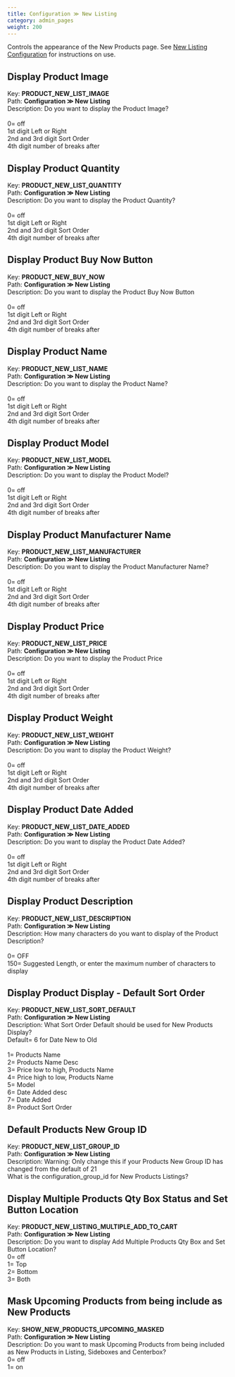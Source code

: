 ```yaml
---
title: Configuration ≫ New Listing
category: admin_pages
weight: 200 
---
```


Controls the appearance of the New Products page.  See <a href="/user/template/new_featured_all_listing_page_configuration/">New Listing Configuration</a> for instructions on use.

<h2 id="display_product_image">Display Product Image</h2>

<div class='indent'>Key: <b>PRODUCT_NEW_LIST_IMAGE</b><br />
Path: <b>Configuration ≫ New Listing</b><br />
Description: Do you want to display the Product Image?<br /><br />0= off<br />1st digit Left or Right<br />2nd and 3rd digit Sort Order<br />4th digit number of breaks after<br /></div>


<h2 id="display_product_quantity">Display Product Quantity</h2>

<div class='indent'>Key: <b>PRODUCT_NEW_LIST_QUANTITY</b><br />
Path: <b>Configuration ≫ New Listing</b><br />
Description: Do you want to display the Product Quantity?<br /><br />0= off<br />1st digit Left or Right<br />2nd and 3rd digit Sort Order<br />4th digit number of breaks after<br /></div>


<h2 id="display_product_buy_now_button">Display Product Buy Now Button</h2>

<div class='indent'>Key: <b>PRODUCT_NEW_BUY_NOW</b><br />
Path: <b>Configuration ≫ New Listing</b><br />
Description: Do you want to display the Product Buy Now Button<br /><br />0= off<br />1st digit Left or Right<br />2nd and 3rd digit Sort Order<br />4th digit number of breaks after<br /></div>


<h2 id="display_product_name">Display Product Name</h2>

<div class='indent'>Key: <b>PRODUCT_NEW_LIST_NAME</b><br />
Path: <b>Configuration ≫ New Listing</b><br />
Description: Do you want to display the Product Name?<br /><br />0= off<br />1st digit Left or Right<br />2nd and 3rd digit Sort Order<br />4th digit number of breaks after<br /></div>


<h2 id="display_product_model">Display Product Model</h2>

<div class='indent'>Key: <b>PRODUCT_NEW_LIST_MODEL</b><br />
Path: <b>Configuration ≫ New Listing</b><br />
Description: Do you want to display the Product Model?<br /><br />0= off<br />1st digit Left or Right<br />2nd and 3rd digit Sort Order<br />4th digit number of breaks after<br /></div>


<h2 id="display_product_manufacturer_name">Display Product Manufacturer Name</h2>

<div class='indent'>Key: <b>PRODUCT_NEW_LIST_MANUFACTURER</b><br />
Path: <b>Configuration ≫ New Listing</b><br />
Description: Do you want to display the Product Manufacturer Name?<br /><br />0= off<br />1st digit Left or Right<br />2nd and 3rd digit Sort Order<br />4th digit number of breaks after<br /></div>


<h2 id="display_product_price">Display Product Price</h2>

<div class='indent'>Key: <b>PRODUCT_NEW_LIST_PRICE</b><br />
Path: <b>Configuration ≫ New Listing</b><br />
Description: Do you want to display the Product Price<br /><br />0= off<br />1st digit Left or Right<br />2nd and 3rd digit Sort Order<br />4th digit number of breaks after<br /></div>


<h2 id="display_product_weight">Display Product Weight</h2>

<div class='indent'>Key: <b>PRODUCT_NEW_LIST_WEIGHT</b><br />
Path: <b>Configuration ≫ New Listing</b><br />
Description: Do you want to display the Product Weight?<br /><br />0= off<br />1st digit Left or Right<br />2nd and 3rd digit Sort Order<br />4th digit number of breaks after<br /></div>


<h2 id="display_product_date_added">Display Product Date Added</h2>

<div class='indent'>Key: <b>PRODUCT_NEW_LIST_DATE_ADDED</b><br />
Path: <b>Configuration ≫ New Listing</b><br />
Description: Do you want to display the Product Date Added?<br /><br />0= off<br />1st digit Left or Right<br />2nd and 3rd digit Sort Order<br />4th digit number of breaks after<br /></div>


<h2 id="display_product_description">Display Product Description</h2>

<div class='indent'>Key: <b>PRODUCT_NEW_LIST_DESCRIPTION</b><br />
Path: <b>Configuration ≫ New Listing</b><br />
Description: How many characters do you want to display of the Product Description?<br /><br />0= OFF<br />150= Suggested Length, or enter the maximum number of characters to display</div>


<h2 id="display_product_display__default_sort_order">Display Product Display - Default Sort Order</h2>

<div class='indent'>Key: <b>PRODUCT_NEW_LIST_SORT_DEFAULT</b><br />
Path: <b>Configuration ≫ New Listing</b><br />
Description: What Sort Order Default should be used for New Products Display?<br />Default= 6 for Date New to Old<br /><br />1= Products Name<br />2= Products Name Desc<br />3= Price low to high, Products Name<br />4= Price high to low, Products Name<br />5= Model<br />6= Date Added desc<br />7= Date Added<br />8= Product Sort Order</div>


<h2 id="default_products_new_group_id">Default Products New Group ID</h2>

<div class='indent'>Key: <b>PRODUCT_NEW_LIST_GROUP_ID</b><br />
Path: <b>Configuration ≫ New Listing</b><br />
Description: Warning: Only change this if your Products New Group ID has changed from the default of 21<br />What is the configuration_group_id for New Products Listings?</div>


<h2 id="display_multiple_products_qty_box_status_and_set_button_location">Display Multiple Products Qty Box Status and Set Button Location</h2>

<div class='indent'>Key: <b>PRODUCT_NEW_LISTING_MULTIPLE_ADD_TO_CART</b><br />
Path: <b>Configuration ≫ New Listing</b><br />
Description: Do you want to display Add Multiple Products Qty Box and Set Button Location?<br />0= off<br />1= Top<br />2= Bottom<br />3= Both</div>


<h2 id="mask_upcoming_products_from_being_include_as_new_products">Mask Upcoming Products from being include as New Products</h2>

<div class='indent'>Key: <b>SHOW_NEW_PRODUCTS_UPCOMING_MASKED</b><br />
Path: <b>Configuration ≫ New Listing</b><br />
Description: Do you want to mask Upcoming Products from being included as New Products in Listing, Sideboxes and Centerbox?<br />0= off<br />1= on</div>


